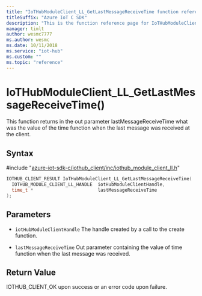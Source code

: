 ```yaml
---                             
title: "IoTHubModuleClient_LL_GetLastMessageReceiveTime function reference | Microsoft Docs" 
titleSuffix: "Azure IoT C SDK"            
description: "This is the function reference page for IoTHubModuleClient_LL_GetLastMessageReceiveTime() in the Azure IoT C SDK. This SDK is used with Azure IoT Hub and Azure IoT Hub Device Provisioning Service"            
manager: timlt                 
author: wesmc7777              
ms.author: wesmc               
ms.date: 10/11/2018                    
ms.service: "iot-hub"             
ms.custom: ""                
ms.topic: "reference"        
---                            
```


# IoTHubModuleClient_LL_GetLastMessageReceiveTime()

This function returns in the out parameter lastMessageReceiveTime what was the value of the time function when the last message was received at the client.

## Syntax

\#include "[azure-iot-sdk-c/iothub_client/inc/iothub_module_client_ll.h](../iothub-module-client-ll-h.md)"  
```C
IOTHUB_CLIENT_RESULT IoTHubModuleClient_LL_GetLastMessageReceiveTime(
  IOTHUB_MODULE_CLIENT_LL_HANDLE  iotHubModuleClientHandle,
  time_t *                        lastMessageReceiveTime
);
```

## Parameters
* `iotHubModuleClientHandle` The handle created by a call to the create function. 

* `lastMessageReceiveTime` Out parameter containing the value of time function when the last message was received.

## Return Value
IOTHUB_CLIENT_OK upon success or an error code upon failure.

